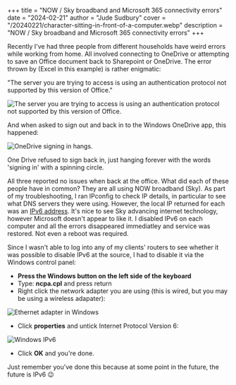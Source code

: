 +++
title = "NOW / Sky broadband and Microsoft 365 connectivity errors"
date = "2024-02-21"
author = "Jude Sudbury"
cover = "/20240221/character-sitting-in-front-of-a-computer.webp"
description = "NOW / Sky broadband and Microsoft 365 connectivity errors"
+++

Recently I've had three people from different households have weird errors while working from home. All involved connecting to OneDrive or attempting to save an Office document back to Sharepoint or OneDrive. The error thrown by (Excel in this example) is rather enigmatic:

"The server you are trying to access is using an authentication protocol not supported by this version of Office."

![The server you are trying to access is using an authentication protocol not supported by this version of Office.](/20240221/error_message.webp)

And when asked to sign out and back in to the Windows OneDrive app, this happened:

![OneDrive signing in hangs.](/20240221/one_drive_error.png)

One Drive refused to sign back in, just hanging forever with the words 'signing in' with a spinning circle.

All three reported no issues when back at the office. What did each of these people have in common? They are all using NOW broadband (Sky). As part of my troubleshooting, I ran IPconfig to check IP details, in particular to see what DNS servers they were using. However, the local IP returned for each was an [IPv6 address](https://en.wikipedia.org/wiki/IPv6). It's nice to see Sky advancing internet technology, however Microsoft doesn't appear to like it. I disabled IPv6 on each computer and all the errors disappeared immediatley and service was restored. Not even a reboot was required.

Since I wasn't able to log into any of my clients' routers to see whether it was possible to disable IPv6 at the source, I had to disable it via the Windows control panel:

- **Press the Windows button on the left side of the keyboard**
- Type: **ncpa.cpl** and press return
- Right click the network adapter you are using (this is wired, but you may be using a wireless adapater):

![Ethernet adapter in Windows](/20240221/step01.png)

- Click **properties** and untick Internet Protocol Version 6:

![Windows IPv6](/20240221/step02.png)

- Click **OK** and you're done.

Just remember you've done this because at some point in the future, the future is IPv6 😉